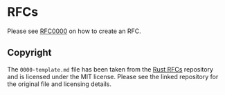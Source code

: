 # RFCs

Please see [RFC0000](text/0000-adopt-rfc-process.md) on how to create an RFC.


## Copyright

The `0000-template.md` file has been taken from the [Rust RFCs](https://github.com/rust-lang/rfcs) repository and is licensed under the MIT license. Please see the linked repository for the original file and licensing details.
